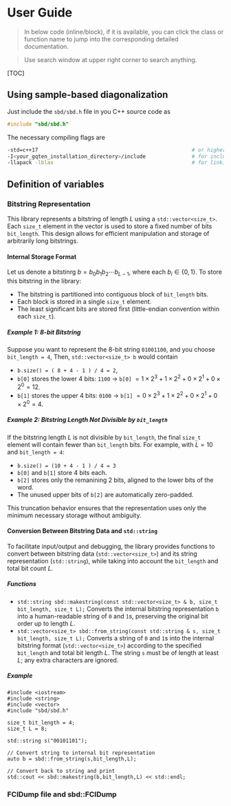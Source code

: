 # User Guide

> In below code (inline/block), if it is available, you can click the class or function name to jump into the corresponding detailed documentation.

> Use search window at upper right corner to search anything.

[TOC]


## Using sample-based diagonalization
Just include the `sbd/sbd.h` file in you C++ source code as
```cpp
#include "sbd/sbd.h"
```
The necessary compiling flags are
```sh
-std=c++17                                                  # or higher
-I<your_gqten_installation_directory>/include               # for including header files
-llapack -lblas                                             # for linking BLAS and LAPACK
```

## Definition of variables

### Bitstring Representation

This library represents a bitstring of length $L$ using a `std::vector<size_t>`.
Each `size_t` element in the vector is used to store a fixed number of bits `bit_length`.
This design allows for efficient manipulation and storage of arbitrarily long bitstrings.

#### Internal Storage Format
Let us denote a bitstinrg $b = b_0 b_1 b_2 \cdots b_{L-1}$, where each $b_i \in \{ 0, 1 \}$.
To store this bitstring in the library:
- The bitstring is partitioned into contiguous block of `bit_length` bits.
- Each block is stored in a single `size_t` element.
- The least significant bits are stored first (little-endian convention within each `size_t`).

##### Example 1: 8-bit Bitstring
Suppose you want to represent the 8-bit string `01001100`, and you choose `bit_length = 4`, Then, `std::vector<size_t> b` would contain
- `b.size() = ( 8 + 4 - 1 ) / 4 = 2`,
- `b[0]` stores the lower 4 bits: `1100` $\to$ `b[0]` $= 1 \times 2^3 + 1 \times 2^2 + 0 \times 2^1 + 0 \times 2^0 = 12$.
- `b[1]` stores the upper 4 bits: `0100` $\to$ `b[1]` $= 0 \times 2^3 + 1 \times 2^2 + 0 \times 2^1 + 0 \times 2^0 = 4$.

##### Example 2: Bitstring Length Not Divisible by `bit_length`
If the bitstring length $L$ is not divisible by `bit_length`, the final `size_t` element will contain fewer than `bit_length` bits. For example, with $L=10$ and `bit_length = 4`:
- `b.size() = (10 + 4 - 1 ) / 4 = 3`
- `b[0]` and `b[1]` store 4 bits each.
- `b[2]` stores only the remanining 2 bits, aligned to the lower bits of the word.
- The unused upper bits of `b[2]` are automatically zero-padded.

This truncation behavior ensures that the representation uses only the minimum necessary storage without ambiguity.

#### Conversion Between Bitstring Data and `std::string`

To facilitate input/output and debugging, the library provides functions to convert between bitstring data (`std::vector<size_t>`) and its string representation (`std::string`), while taking into account the `bit_length` and total bit count $L$.

##### Functions

- `std::string sbd::makestring(const std::vector<size_t> & b, size_t bit_length, size_t L);`
  Converts the internal bitstring representation `b` into a human-readable string of `0` and `1`s, preserving the original bit order up to length $L$.
- `std::vector<size_t> sbd::from_string(const std::string & s, size_t bit_length, size_t L);`
  Converts a string of `0` and `1`s into the internal bitstring format (`std::vector<size_t>`) according to the specified `bit_length` and total bit length $L$. The string `s` must be of length at least $L$; any extra characters are ignored.

##### Example
```
#include <iostream>
#include <string>
#include <vector>
#include "sbd/sbd.h"

size_t bit_length = 4;
size_t L = 8;

std::string s("00101101");

// Convert string to internal bit representation
auto b = sbd::from_string(s,bit_length,L);

// Convert back to string and print
std::cout << sbd::makestring(b,bit_length,L) << std::endl;

```


### FCIDump file and sbd::FCIDump



